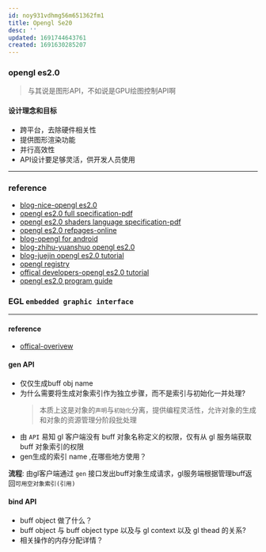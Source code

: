 ```yaml
---
id: noy931vdhmg56m651362fm1
title: Opengl Se20
desc: ''
updated: 1691744643761
created: 1691630285207
---
```


### opengl es2.0
> 与其说是图形API，不如说是GPU绘图控制API啊
#### 设计理念和目标
- 跨平台，去除硬件相关性
- 提供图形渲染功能
- 并行高效性
- API设计要足够灵活，供开发人员使用
------------------

### reference
- [blog-nice-opengl es2.0](http://geekfaner.com/shineengine/blog2_OpenGLESv2_1.html)
- [opengl es2.0 full specification-pdf](https://registry.khronos.org/OpenGL/specs/es/2.0/es_full_spec_2.0.pdf)
- [opengl es2.0 shaders language specification-pdf](https://registry.khronos.org/OpenGL/specs/es/2.0/GLSL_ES_Specification_1.00.pdf)
- [opengl es2.0 refpages-online](https://registry.khronos.org/OpenGL-Refpages/es2.0/)
- [blog-opengl for android](http://lanixzcj.github.io/opengl-es2.0-for-android/)
- [blog-zhihu-yuanshuo opengl es2.0](https://zhuanlan.zhihu.com/p/560012304)
- [blog-juejin opengl es2.0 tutorial](https://juejin.cn/post/7206882855200145465)
- [opengl registry](https://registry.khronos.org/OpenGL/index_es.php)
- [offical developers-opengl es2.0 tutorial](https://tool.oschina.net/uploads/apidocs/android/resources/tutorials/opengl/opengl-es20.html)
- [opengl es2.0 program guide](https://www.opengles-book.com/es2/errata.html)


### EGL `embedded graphic interface`
-------
#### reference
- [offical-overivew](https://www.khronos.org/egl)




#### gen API
- 仅仅生成buff obj name
- 为什么需要将生成对象索引作为独立步骤，而不是索引与初始化一并处理?
  > 本质上这是对象的`声明`与`初始化`分离，提供编程灵活性，允许对象的生成和对象的资源管理分阶段批处理
- 由 `API` 易知 gl 客户端没有 buff 对象名称定义的权限，仅有从 gl 服务端获取 buff 对象索引的权限
- gen生成的索引 name ,在哪些地方使用？

**流程**:
由gl客户端通过 `gen` 接口发出buff对象生成请求，gl服务端根据管理buff返回`可用空对象索引(引用)`

#### bind API
- buff object 做了什么？
- buff object 与 buff object type 以及与 gl context 以及 gl thead 的关系?
- 相关操作的内存分配详情？
